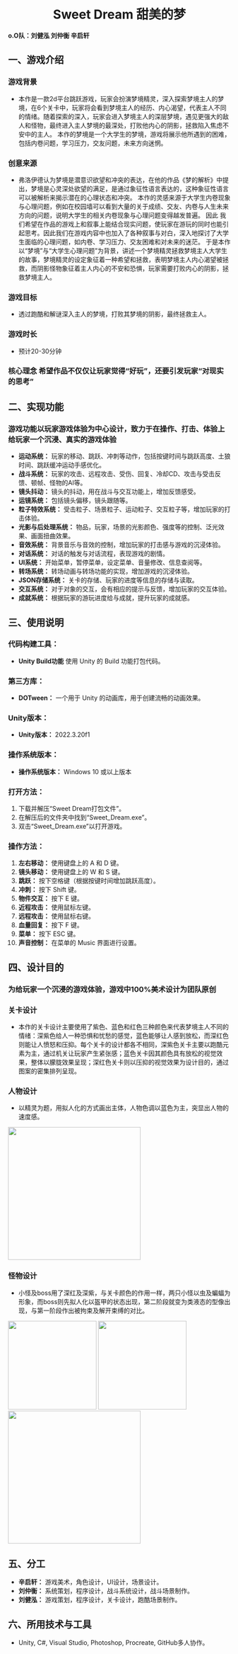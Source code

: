<h1 align="center">Sweet Dream 甜美的梦</h1>

 
**o.O队：刘健泓 刘仲衡 辛启轩**
## 一、游戏介绍

### 游戏背景
- 本作是一款2d平台跳跃游戏，玩家会扮演梦境精灵，深入探索梦境主人的梦境，在6个关卡中，玩家将会看到梦境主人的经历、内心渴望，代表主人不同的情绪。随着探索的深入，玩家会进入梦境主人的深层梦境，遇见更强大的敌人和怪物，最终进入主人梦境的最深处，打败他内心的阴影，拯救陷入焦虑不安中的主人。
本作的梦境是一个大学生的梦境，游戏将展示他所遇到的困难，包括内卷问题，学习压力，交友问题，未来方向迷惘。	

### 创意来源
- 弗洛伊德认为梦境是潜意识欲望和冲突的表达，在他的作品《梦的解析》中提出，梦境是心灵深处欲望的满足，是通过象征性语言表达的，这种象征性语言可以被解析来揭示潜在的心理状态和冲突。
本作的灵感来源于大学生内卷现象与心理问题，例如在校园墙可以看到大量的关于成绩、交友、内卷与人生未来方向的问题，说明大学生的相关内卷现象与心理问题变得越发普遍。
因此 我们希望在作品的游戏上和叙事上能结合现实问题，使玩家在游玩的同时也能引起思考。因此我们在游戏内容中也加入了各种叙事与对白，深入地探讨了大学生面临的心理问题，如内卷、学习压力、交友困难和对未来的迷茫。
于是本作以“梦境”与“大学生心理问题”为背景，讲述一个梦境精灵拯救梦境主人大学生的故事，梦境精灵的设定象征着一种希望和拯救，表明梦境主人内心渴望被拯救，而阴影怪物象征着主人内心的不安和恐惧，玩家需要打败内心的阴影，拯救梦境主人。

### 游戏目标
- 透过跑酷和解谜深入主人的梦境，打败其梦境的阴影，最终拯救主人。

### 游戏时长
- 预计20-30分钟

### 核心理念 希望作品不仅仅让玩家觉得“好玩”，还要引发玩家“对现实的思考”
## 二、实现功能
### 游戏功能以玩家游戏体验为中心设计，致力于在操作、打击、体验上给玩家一个沉浸、真实的游戏体验

- **运动系统：** 玩家的移动、跳跃、冲刺等动作，包括按键时间与跳跃高度、土狼时间、跳跃缓冲运动手感优化。
- **战斗系统：** 玩家的攻击、远程攻击、受伤、回复、冷却CD、攻击与受击反馈、顿帧、怪物的AI等。
- **镜头抖动：** 镜头的抖动，用在战斗与交互功能上，增加反馈感受。
- **运镜系统：** 包括镜头偏移，镜头跟随等。
- **粒子特效系统：** 受击粒子、场景粒子、运动粒子、交互粒子等，增加玩家的打击体验。
- **光影与后处理系统：** 物品，玩家，场景的光影颜色、强度等的控制、泛光效果、画面扭曲效果。
- **音效系统：** 背景音乐与音效的控制，增加玩家的打击感与游戏的沉浸体验。
- **对话系统：** 对话的触发与对话流程，表现游戏的剧情。
- **UI系统：** 开始菜单，暂停菜单，设定菜单、音量修改、信息查阅等。
- **转场系统：** 转场动画与转场功能的实现，增加游戏的沉浸体验。
- **JSON存储系统：** 关卡的存储、玩家的进度等信息的存储与读取。
- **交互系统：** 对于对象的交互，会有相应的提示与反馈，增加玩家的交互体验。
- **成就系统：** 根据玩家的游玩进度给与成就，提升玩家的成就感。

## 三、使用说明

### 代码构建工具：

- **Unity Build功能** 使用 Unity 的 Build 功能打包代码。

### 第三方库：

- **DOTween：** 一个用于 Unity 的动画库，用于创建流畅的动画效果。

### Unity版本：

- **Unity版本：** 2022.3.20f1

### 操作系统版本：

- **操作系统版本：** Windows 10 或以上版本

### 打开方法：

1. 下载并解压“Sweet Dream打包文件”。
2. 在解压后的文件夹中找到“Sweet_Dream.exe”。
3. 双击“Sweet_Dream.exe”以打开游戏。


### 操作方法：

1. **左右移动：** 使用键盘上的 A 和 D 键。
2. **镜头移动：** 使用键盘上的 W 和 S 键。
3. **跳跃：** 按下空格键（根据按键时间增加跳跃高度）。
4. **冲刺：** 按下 Shift 键。
5. **物件交互：** 按下 E 键。
6. **近程攻击：** 使用鼠标左键。
7. **远程攻击：** 使用鼠标右键。
8. **血量回复：** 按下 F 键。
9. **菜单：** 按下 ESC 键。
10. **声音控制：** 在菜单的 Music 界面进行设置。

## 四、设计目的
### 为给玩家一个沉浸的游戏体验，游戏中100%美术设计为团队原创
### 关卡设计
- 本作的关卡设计主要使用了紫色、蓝色和红色三种颜色来代表梦境主人不同的情绪：深紫色给人一种恐惧和忧愁的感觉，蓝色能够让人感到放松，而深红色则能让人愤怒和压抑。每个关卡的设计都各不相同，深紫色关卡主要以跑酷元素为主，通过机关让玩家产生紧张感；蓝色关卡因其颜色具有放松的视觉效果，整体以朦胧效果呈现；深红色关卡则以压抑的视觉效果为设计目的，通过图案的密集排列呈现。

### 人物设计
- 以精灵为题，用拟人化的方式画出主体，人物色调以蓝色为主，突显出人物的速度感。

<img src="Art work/Player un/Player_Un-1.png" width=auto height="300px">

### 怪物设计
- 小怪及boss用了深红及深紫，与关卡颜色的作用一样，两只小怪以虫及蝙蝠为形象，而boss则先拟人化以盔甲的状态出现，第二阶段就变为类液态的型像出现，与第一阶段作出被拘束及解开束缚的对比。
<div>
  <img src="Art work/小怪2/怪2-1.png" width="auto" height="200px">
  <img src="Art work/小怪1/怪1-1.png" width="auto" height="200px">
</div>
<img src="Art work/Boss_attack_1/Boss_attack_1-11.png" width=auto height="300px">

## 五、分工
- **辛启轩：** 游戏美术，角色设计，UI设计，场景设计。
- **刘仲衡：** 系统策划，程序设计，战斗系统设计，战斗场景制作。
- **刘健泓：** 游戏策划，程序设计，关卡设计，跑酷场景制作。

## 六、所用技术与工具
- Unity, C#, Visual Studio, Photoshop, Procreate, GitHub多人协作。


